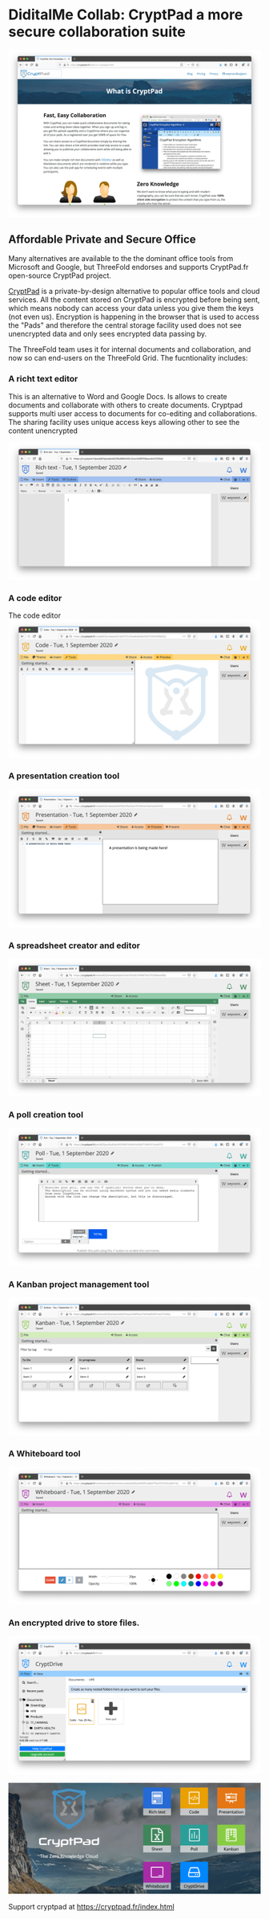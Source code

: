 # DiditalMe Collab: CryptPad a more secure collaboration suite

![](./img/what_is_cryptpad.png)

## Affordable Private and Secure Office

Many alternatives are available to the the dominant office tools from Microsoft and Google, but ThreeFold endorses and supports CryptPad.fr open-source CryptPad project.

[CryptPad](https://cryptpad.fr/what-is-cryptpad.html) is a private-by-design alternative to popular office tools and cloud services. All the content stored on CryptPad is encrypted before being sent, which means nobody can access your data unless you give them the keys (not even us).  Encryption is happening in the browser that is used to access the "Pads" and therefore the central storage facility used does not see unencrypted data and only sees encrypted data passing by.


The ThreeFold team uses it for internal documents and collaboration, and now so can end-users on the ThreeFold Grid. The fucntionality includes:

### A richt text editor

This is an alternative to Word and Google Docs.  Is allows to create documents and collaborate with others to create documents.  Cryptpad supports multi user access to documents for co-editing and collaborations.  The sharing facility uses unique access keys allowing other to see the content unencrypted

![](./img/rich_text_editor.png)

### A code editor
The code editor 
![](./img/code_editor.png)

### A presentation creation tool
![](./img/presentation.png)

### A spreadsheet creator and editor
![](./img/spreadsheet.png)

### A poll creation tool
![](./img/poll.png)

### A Kanban project management tool
![](./img/kanban.png)

### A Whiteboard tool
![](./img/whiteboard.png)

### An encrypted drive to store files.
![](./img/drive.png)

![](./img/cryptpad0.png)

Support cryptpad at https://cryptpad.fr/index.html

<!-- ## How to Use

1) From the ThreeFold Now Solutions menu, click on the "CryptPad" button

2) Using the guided walkthrough, setup where you want your Solution to be hosted

3) Get started with creating documents with CryptPad!  -->
